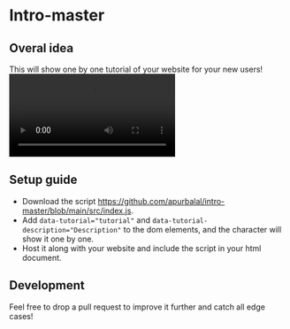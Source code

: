 # Intro-master

## Overal idea
This will show one by one tutorial of your website for your new users!
<video src="https://github.com/apurbalal/intro-master/assets/9425881/6d99f884-7753-4fc7-adff-cf55745bac4f" />

## Setup guide
- Download the script https://github.com/apurbalal/intro-master/blob/main/src/index.js.
- Add `data-tutorial="tutorial"` and `data-tutorial-description="Description"` to the dom elements, and the character will show it one by one.
- Host it along with your website and include the script in your html document.

## Development
Feel free to drop a pull request to improve it further and catch all edge cases!

